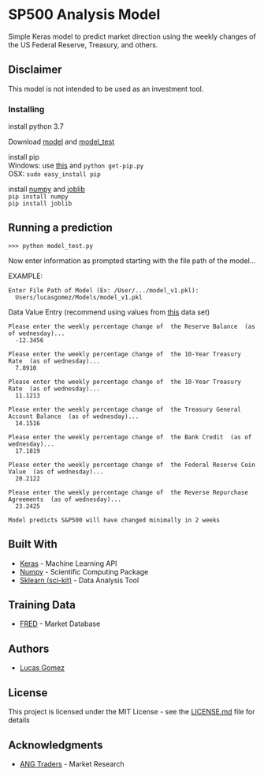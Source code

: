 # SP500 Analysis Model 

Simple Keras model to predict market direction using the weekly changes of the US Federal Reserve, Treasury, and others.

## Disclaimer

This model is not intended to be used as an investment tool. 

### Installing
install python 3.7

Download [model](model_v1.pkl) and [model_test](model_test.py)

install pip\
Windows: use [this](https://bootstrap.pypa.io/get-pip.py) and `python get-pip.py`\
OSX: `sudo easy_install pip`

install [numpy](https://numpy.org/) and [joblib](https://joblib.readthedocs.io/en/latest/)\
`pip install numpy`\
`pip install joblib`


## Running a prediction
```
>>> python model_test.py
```
Now enter information as prompted starting with the file path of the model...

EXAMPLE:
```
Enter File Path of Model (Ex: /User/.../model_v1.pkl): 
  Users/lucasgomez/Models/model_v1.pkl
```

Data Value Entry (recommend using values from [this](https://fred.stlouisfed.org/graph/?g=pMHV) data set)
```
Please enter the weekly percentage change of  the Reserve Balance  (as of wednesday)...
  -12.3456

Please enter the weekly percentage change of  the 10-Year Treasury Rate  (as of wednesday)...
  7.8910

Please enter the weekly percentage change of  the 10-Year Treasury Rate  (as of wednesday)...
  11.1213

Please enter the weekly percentage change of  the Treasury General Account Balance  (as of wednesday)...
  14.1516

Please enter the weekly percentage change of  the Bank Credit  (as of wednesday)...
  17.1819

Please enter the weekly percentage change of  the Federal Reserve Coin Value  (as of wednesday)...
  20.2122

Please enter the weekly percentage change of  the Reverse Repurchase Agreements  (as of wednesday)...
  23.2425

Model predicts S&P500 will have changed minimally in 2 weeks
```

## Built With

* [Keras](https://keras.io/) - Machine Learning API
* [Numpy](https://numpy.org/) - Scientific Computing Package
* [Sklearn (sci-kit)](https://scikit-learn.org/) - Data Analysis Tool

## Training Data

* [FRED](https://fred.stlouisfed.org/) - Market Database 

## Authors

* [Lucas Gomez](https://github.com/lucasmgomez)

## License

This project is licensed under the MIT License - see the [LICENSE.md](LICENSE.md) file for details

## Acknowledgments

* [ANG Traders](https://angtraders.com/) - Market Research 

